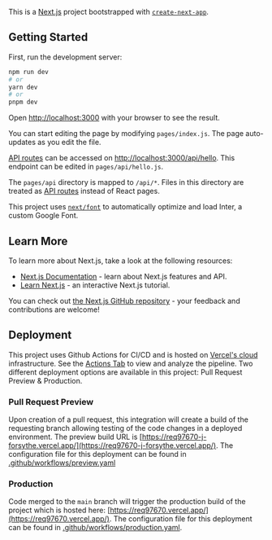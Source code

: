 This is a [Next.js](https://nextjs.org/) project bootstrapped with [`create-next-app`](https://github.com/vercel/next.js/tree/canary/packages/create-next-app).

## Getting Started

First, run the development server:

```bash
npm run dev
# or
yarn dev
# or
pnpm dev
```

Open [http://localhost:3000](http://localhost:3000) with your browser to see the result.

You can start editing the page by modifying `pages/index.js`. The page auto-updates as you edit the file.

[API routes](https://nextjs.org/docs/api-routes/introduction) can be accessed on [http://localhost:3000/api/hello](http://localhost:3000/api/hello). This endpoint can be edited in `pages/api/hello.js`.

The `pages/api` directory is mapped to `/api/*`. Files in this directory are treated as [API routes](https://nextjs.org/docs/api-routes/introduction) instead of React pages.

This project uses [`next/font`](https://nextjs.org/docs/basic-features/font-optimization) to automatically optimize and load Inter, a custom Google Font.

## Learn More

To learn more about Next.js, take a look at the following resources:

- [Next.js Documentation](https://nextjs.org/docs) - learn about Next.js features and API.
- [Learn Next.js](https://nextjs.org/learn) - an interactive Next.js tutorial.

You can check out [the Next.js GitHub repository](https://github.com/vercel/next.js/) - your feedback and contributions are welcome!

## Deployment

This project uses Github Actions for CI/CD and is hosted on [Vercel's cloud](https://vercel.com)  infrastructure. See the [Actions Tab](https://github.com/j-forsythe/req97670/actions) to view and analyze the pipeline. Two different deployment options are available in this project: Pull Request Preview & Production.

### Pull Request Preview

Upon creation of a pull request, this integration will create a build of the requesting branch allowing testing of the code changes in a deployed environment. The preview build URL is [https://req97670-j-forsythe.vercel.app/](https://req97670-j-forsythe.vercel.app/).
The configuration file for this deployment can be found in [.github/workflows/preview.yaml](https://github.com/j-forsythe/req97670/blob/main/.github/workflows/preview.yaml)

### Production

Code merged to the `main` branch will trigger the production build of the project which is hosted here: [https://req97670.vercel.app/](https://req97670.vercel.app/).
The configuration file for this deployment can be found in [.github/workflows/production.yaml](https://github.com/j-forsythe/req97670/blob/main/.github/workflows/production.yaml).
